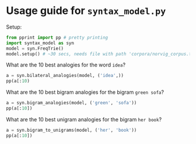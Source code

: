 # Usage guide for `syntax_model.py`
Setup:
```python
from pprint import pp # pretty printing
import syntax_model as syn
model = syn.FreqTrie()
model.setup() # ~30 secs, needs file with path 'corpora/norvig_corpus.txt'
```
What are the 10 best analogies for the word `idea`?
```python
a = syn.bilateral_analogies(model, ('idea',))
pp(a[:10)
```
What are the 10 best bigram analogies for the bigram `green sofa`?
```python
a = syn.bigram_analogies(model, ('green', 'sofa'))
pp(a[:10])
```
What are the 10 best unigram analogies for the bigram `her book`?
```python
a = syn.bigram_to_unigrams(model, ('her', 'book'))
pp(a[:10])
```
